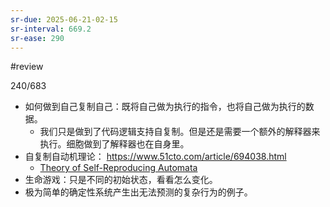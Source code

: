 ```yaml
---
sr-due: 2025-06-21-02-15
sr-interval: 669.2
sr-ease: 290
---
```


#review 

240/683
- 如何做到自己复制自己：既将自己做为执行的指令，也将自己做为执行的数据。
	- 我们只是做到了代码逻辑支持自复制。但是还是需要一个额外的解释器来执行。细胞做到了解释器也在自身里。
- 自复制自动机理论： https://www.51cto.com/article/694038.html
	- [Theory of Self-Reproducing Automata](z_文献笔记/files/Theory%20of%20Self-Reproducing%20Automata.pdf)
- 生命游戏：只是不同的初始状态，看看怎么变化。
- 极为简单的确定性系统产生出无法预测的复杂行为的例子。